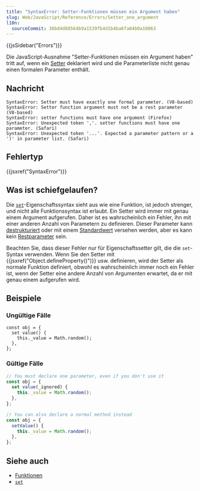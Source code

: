 ```yaml
---
title: "SyntaxError: Setter-Funktionen müssen ein Argument haben"
slug: Web/JavaScript/Reference/Errors/Setter_one_argument
l10n:
  sourceCommit: 38bd4d88564b9a1539fb4d1b4ba6fa04b0a10063
---
```


{{jsSidebar("Errors")}}

Die JavaScript-Ausnahme "Setter-Funktionen müssen ein Argument haben" tritt auf, wenn ein [Setter](/de/docs/Web/JavaScript/Reference/Functions/get) deklariert wird und die Parameterliste nicht genau einen formalen Parameter enthält.

## Nachricht

```plain
SyntaxError: Setter must have exactly one formal parameter. (V8-based)
SyntaxError: Setter function argument must not be a rest parameter (V8-based)
SyntaxError: setter functions must have one argument (Firefox)
SyntaxError: Unexpected token ','. setter functions must have one parameter. (Safari)
SyntaxError: Unexpected token '...'. Expected a parameter pattern or a ')' in parameter list. (Safari)
```

## Fehlertyp

{{jsxref("SyntaxError")}}

## Was ist schiefgelaufen?

Die [`set`](/de/docs/Web/JavaScript/Reference/Functions/set)-Eigenschaftssyntax sieht aus wie eine Funktion, ist jedoch strenger, und nicht alle Funktionssyntax ist erlaubt. Ein Setter wird immer mit genau einem Argument aufgerufen. Daher ist es wahrscheinlich ein Fehler, ihn mit einer anderen Anzahl von Parametern zu definieren. Dieser Parameter kann [destrukturiert](/de/docs/Web/JavaScript/Reference/Operators/Destructuring_assignment) oder mit einem [Standardwert](/de/docs/Web/JavaScript/Reference/Functions/Default_parameters) versehen werden, aber es kann kein [Restparameter](/de/docs/Web/JavaScript/Reference/Functions/rest_parameters) sein.

Beachten Sie, dass dieser Fehler nur für Eigenschaftssetter gilt, die die `set`-Syntax verwenden. Wenn Sie den Setter mit {{jsxref("Object.defineProperty()")}} usw. definieren, wird der Setter als normale Funktion definiert, obwohl es wahrscheinlich immer noch ein Fehler ist, wenn der Setter eine andere Anzahl von Argumenten erwartet, da er mit genau einem aufgerufen wird.

## Beispiele

### Ungültige Fälle

```js-nolint example-bad
const obj = {
  set value() {
    this._value = Math.random();
  },
};
```

### Gültige Fälle

```js example-good
// You must declare one parameter, even if you don't use it
const obj = {
  set value(_ignored) {
    this._value = Math.random();
  },
};

// You can also declare a normal method instead
const obj = {
  setValue() {
    this._value = Math.random();
  },
};
```

## Siehe auch

- [Funktionen](/de/docs/Web/JavaScript/Reference/Functions)
- [`set`](/de/docs/Web/JavaScript/Reference/Functions/set)

